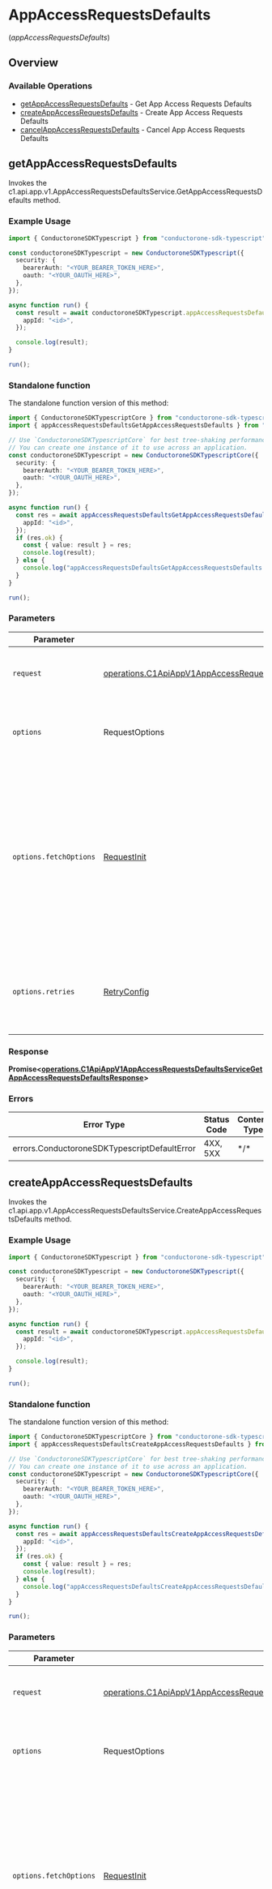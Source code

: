 # AppAccessRequestsDefaults
(*appAccessRequestsDefaults*)

## Overview

### Available Operations

* [getAppAccessRequestsDefaults](#getappaccessrequestsdefaults) - Get App Access Requests Defaults
* [createAppAccessRequestsDefaults](#createappaccessrequestsdefaults) - Create App Access Requests Defaults
* [cancelAppAccessRequestsDefaults](#cancelappaccessrequestsdefaults) - Cancel App Access Requests Defaults

## getAppAccessRequestsDefaults

Invokes the c1.api.app.v1.AppAccessRequestsDefaultsService.GetAppAccessRequestsDefaults method.

### Example Usage

```typescript
import { ConductoroneSDKTypescript } from "conductorone-sdk-typescript";

const conductoroneSDKTypescript = new ConductoroneSDKTypescript({
  security: {
    bearerAuth: "<YOUR_BEARER_TOKEN_HERE>",
    oauth: "<YOUR_OAUTH_HERE>",
  },
});

async function run() {
  const result = await conductoroneSDKTypescript.appAccessRequestsDefaults.getAppAccessRequestsDefaults({
    appId: "<id>",
  });

  console.log(result);
}

run();
```

### Standalone function

The standalone function version of this method:

```typescript
import { ConductoroneSDKTypescriptCore } from "conductorone-sdk-typescript/core.js";
import { appAccessRequestsDefaultsGetAppAccessRequestsDefaults } from "conductorone-sdk-typescript/funcs/appAccessRequestsDefaultsGetAppAccessRequestsDefaults.js";

// Use `ConductoroneSDKTypescriptCore` for best tree-shaking performance.
// You can create one instance of it to use across an application.
const conductoroneSDKTypescript = new ConductoroneSDKTypescriptCore({
  security: {
    bearerAuth: "<YOUR_BEARER_TOKEN_HERE>",
    oauth: "<YOUR_OAUTH_HERE>",
  },
});

async function run() {
  const res = await appAccessRequestsDefaultsGetAppAccessRequestsDefaults(conductoroneSDKTypescript, {
    appId: "<id>",
  });
  if (res.ok) {
    const { value: result } = res;
    console.log(result);
  } else {
    console.log("appAccessRequestsDefaultsGetAppAccessRequestsDefaults failed:", res.error);
  }
}

run();
```

### Parameters

| Parameter                                                                                                                                                                                                | Type                                                                                                                                                                                                     | Required                                                                                                                                                                                                 | Description                                                                                                                                                                                              |
| -------------------------------------------------------------------------------------------------------------------------------------------------------------------------------------------------------- | -------------------------------------------------------------------------------------------------------------------------------------------------------------------------------------------------------- | -------------------------------------------------------------------------------------------------------------------------------------------------------------------------------------------------------- | -------------------------------------------------------------------------------------------------------------------------------------------------------------------------------------------------------- |
| `request`                                                                                                                                                                                                | [operations.C1ApiAppV1AppAccessRequestsDefaultsServiceGetAppAccessRequestsDefaultsRequest](../../sdk/models/operations/c1apiappv1appaccessrequestsdefaultsservicegetappaccessrequestsdefaultsrequest.md) | :heavy_check_mark:                                                                                                                                                                                       | The request object to use for the request.                                                                                                                                                               |
| `options`                                                                                                                                                                                                | RequestOptions                                                                                                                                                                                           | :heavy_minus_sign:                                                                                                                                                                                       | Used to set various options for making HTTP requests.                                                                                                                                                    |
| `options.fetchOptions`                                                                                                                                                                                   | [RequestInit](https://developer.mozilla.org/en-US/docs/Web/API/Request/Request#options)                                                                                                                  | :heavy_minus_sign:                                                                                                                                                                                       | Options that are passed to the underlying HTTP request. This can be used to inject extra headers for examples. All `Request` options, except `method` and `body`, are allowed.                           |
| `options.retries`                                                                                                                                                                                        | [RetryConfig](../../lib/utils/retryconfig.md)                                                                                                                                                            | :heavy_minus_sign:                                                                                                                                                                                       | Enables retrying HTTP requests under certain failure conditions.                                                                                                                                         |

### Response

**Promise\<[operations.C1ApiAppV1AppAccessRequestsDefaultsServiceGetAppAccessRequestsDefaultsResponse](../../sdk/models/operations/c1apiappv1appaccessrequestsdefaultsservicegetappaccessrequestsdefaultsresponse.md)\>**

### Errors

| Error Type                                   | Status Code                                  | Content Type                                 |
| -------------------------------------------- | -------------------------------------------- | -------------------------------------------- |
| errors.ConductoroneSDKTypescriptDefaultError | 4XX, 5XX                                     | \*/\*                                        |

## createAppAccessRequestsDefaults

Invokes the c1.api.app.v1.AppAccessRequestsDefaultsService.CreateAppAccessRequestsDefaults method.

### Example Usage

```typescript
import { ConductoroneSDKTypescript } from "conductorone-sdk-typescript";

const conductoroneSDKTypescript = new ConductoroneSDKTypescript({
  security: {
    bearerAuth: "<YOUR_BEARER_TOKEN_HERE>",
    oauth: "<YOUR_OAUTH_HERE>",
  },
});

async function run() {
  const result = await conductoroneSDKTypescript.appAccessRequestsDefaults.createAppAccessRequestsDefaults({
    appId: "<id>",
  });

  console.log(result);
}

run();
```

### Standalone function

The standalone function version of this method:

```typescript
import { ConductoroneSDKTypescriptCore } from "conductorone-sdk-typescript/core.js";
import { appAccessRequestsDefaultsCreateAppAccessRequestsDefaults } from "conductorone-sdk-typescript/funcs/appAccessRequestsDefaultsCreateAppAccessRequestsDefaults.js";

// Use `ConductoroneSDKTypescriptCore` for best tree-shaking performance.
// You can create one instance of it to use across an application.
const conductoroneSDKTypescript = new ConductoroneSDKTypescriptCore({
  security: {
    bearerAuth: "<YOUR_BEARER_TOKEN_HERE>",
    oauth: "<YOUR_OAUTH_HERE>",
  },
});

async function run() {
  const res = await appAccessRequestsDefaultsCreateAppAccessRequestsDefaults(conductoroneSDKTypescript, {
    appId: "<id>",
  });
  if (res.ok) {
    const { value: result } = res;
    console.log(result);
  } else {
    console.log("appAccessRequestsDefaultsCreateAppAccessRequestsDefaults failed:", res.error);
  }
}

run();
```

### Parameters

| Parameter                                                                                                                                                                                                      | Type                                                                                                                                                                                                           | Required                                                                                                                                                                                                       | Description                                                                                                                                                                                                    |
| -------------------------------------------------------------------------------------------------------------------------------------------------------------------------------------------------------------- | -------------------------------------------------------------------------------------------------------------------------------------------------------------------------------------------------------------- | -------------------------------------------------------------------------------------------------------------------------------------------------------------------------------------------------------------- | -------------------------------------------------------------------------------------------------------------------------------------------------------------------------------------------------------------- |
| `request`                                                                                                                                                                                                      | [operations.C1ApiAppV1AppAccessRequestsDefaultsServiceCreateAppAccessRequestsDefaultsRequest](../../sdk/models/operations/c1apiappv1appaccessrequestsdefaultsservicecreateappaccessrequestsdefaultsrequest.md) | :heavy_check_mark:                                                                                                                                                                                             | The request object to use for the request.                                                                                                                                                                     |
| `options`                                                                                                                                                                                                      | RequestOptions                                                                                                                                                                                                 | :heavy_minus_sign:                                                                                                                                                                                             | Used to set various options for making HTTP requests.                                                                                                                                                          |
| `options.fetchOptions`                                                                                                                                                                                         | [RequestInit](https://developer.mozilla.org/en-US/docs/Web/API/Request/Request#options)                                                                                                                        | :heavy_minus_sign:                                                                                                                                                                                             | Options that are passed to the underlying HTTP request. This can be used to inject extra headers for examples. All `Request` options, except `method` and `body`, are allowed.                                 |
| `options.retries`                                                                                                                                                                                              | [RetryConfig](../../lib/utils/retryconfig.md)                                                                                                                                                                  | :heavy_minus_sign:                                                                                                                                                                                             | Enables retrying HTTP requests under certain failure conditions.                                                                                                                                               |

### Response

**Promise\<[operations.C1ApiAppV1AppAccessRequestsDefaultsServiceCreateAppAccessRequestsDefaultsResponse](../../sdk/models/operations/c1apiappv1appaccessrequestsdefaultsservicecreateappaccessrequestsdefaultsresponse.md)\>**

### Errors

| Error Type                                   | Status Code                                  | Content Type                                 |
| -------------------------------------------- | -------------------------------------------- | -------------------------------------------- |
| errors.ConductoroneSDKTypescriptDefaultError | 4XX, 5XX                                     | \*/\*                                        |

## cancelAppAccessRequestsDefaults

Invokes the c1.api.app.v1.AppAccessRequestsDefaultsService.CancelAppAccessRequestsDefaults method.

### Example Usage

```typescript
import { ConductoroneSDKTypescript } from "conductorone-sdk-typescript";

const conductoroneSDKTypescript = new ConductoroneSDKTypescript({
  security: {
    bearerAuth: "<YOUR_BEARER_TOKEN_HERE>",
    oauth: "<YOUR_OAUTH_HERE>",
  },
});

async function run() {
  const result = await conductoroneSDKTypescript.appAccessRequestsDefaults.cancelAppAccessRequestsDefaults({
    appId: "<id>",
  });

  console.log(result);
}

run();
```

### Standalone function

The standalone function version of this method:

```typescript
import { ConductoroneSDKTypescriptCore } from "conductorone-sdk-typescript/core.js";
import { appAccessRequestsDefaultsCancelAppAccessRequestsDefaults } from "conductorone-sdk-typescript/funcs/appAccessRequestsDefaultsCancelAppAccessRequestsDefaults.js";

// Use `ConductoroneSDKTypescriptCore` for best tree-shaking performance.
// You can create one instance of it to use across an application.
const conductoroneSDKTypescript = new ConductoroneSDKTypescriptCore({
  security: {
    bearerAuth: "<YOUR_BEARER_TOKEN_HERE>",
    oauth: "<YOUR_OAUTH_HERE>",
  },
});

async function run() {
  const res = await appAccessRequestsDefaultsCancelAppAccessRequestsDefaults(conductoroneSDKTypescript, {
    appId: "<id>",
  });
  if (res.ok) {
    const { value: result } = res;
    console.log(result);
  } else {
    console.log("appAccessRequestsDefaultsCancelAppAccessRequestsDefaults failed:", res.error);
  }
}

run();
```

### Parameters

| Parameter                                                                                                                                                                                                      | Type                                                                                                                                                                                                           | Required                                                                                                                                                                                                       | Description                                                                                                                                                                                                    |
| -------------------------------------------------------------------------------------------------------------------------------------------------------------------------------------------------------------- | -------------------------------------------------------------------------------------------------------------------------------------------------------------------------------------------------------------- | -------------------------------------------------------------------------------------------------------------------------------------------------------------------------------------------------------------- | -------------------------------------------------------------------------------------------------------------------------------------------------------------------------------------------------------------- |
| `request`                                                                                                                                                                                                      | [operations.C1ApiAppV1AppAccessRequestsDefaultsServiceCancelAppAccessRequestsDefaultsRequest](../../sdk/models/operations/c1apiappv1appaccessrequestsdefaultsservicecancelappaccessrequestsdefaultsrequest.md) | :heavy_check_mark:                                                                                                                                                                                             | The request object to use for the request.                                                                                                                                                                     |
| `options`                                                                                                                                                                                                      | RequestOptions                                                                                                                                                                                                 | :heavy_minus_sign:                                                                                                                                                                                             | Used to set various options for making HTTP requests.                                                                                                                                                          |
| `options.fetchOptions`                                                                                                                                                                                         | [RequestInit](https://developer.mozilla.org/en-US/docs/Web/API/Request/Request#options)                                                                                                                        | :heavy_minus_sign:                                                                                                                                                                                             | Options that are passed to the underlying HTTP request. This can be used to inject extra headers for examples. All `Request` options, except `method` and `body`, are allowed.                                 |
| `options.retries`                                                                                                                                                                                              | [RetryConfig](../../lib/utils/retryconfig.md)                                                                                                                                                                  | :heavy_minus_sign:                                                                                                                                                                                             | Enables retrying HTTP requests under certain failure conditions.                                                                                                                                               |

### Response

**Promise\<[operations.C1ApiAppV1AppAccessRequestsDefaultsServiceCancelAppAccessRequestsDefaultsResponse](../../sdk/models/operations/c1apiappv1appaccessrequestsdefaultsservicecancelappaccessrequestsdefaultsresponse.md)\>**

### Errors

| Error Type                                   | Status Code                                  | Content Type                                 |
| -------------------------------------------- | -------------------------------------------- | -------------------------------------------- |
| errors.ConductoroneSDKTypescriptDefaultError | 4XX, 5XX                                     | \*/\*                                        |